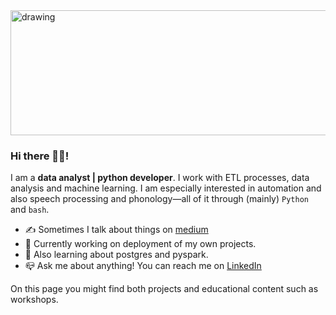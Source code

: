 <img src="https://user-images.githubusercontent.com/54676992/119858011-5a4a4500-bf14-11eb-9729-0f6c639bc87b.png" alt="drawing" width="900" height="200" clas="center"/>


### Hi there 🙋‍♂️!

I am a **data analyst | python developer**. I work with ETL processes, data analysis and machine learning. I am especially interested in automation and also speech processing and phonology—all of it through (mainly) `Python` and `bash`.

- ✍️ Sometimes I talk about things on [medium](https://medium.com/@fernandocostapradillo/starting-off-a-python-data-science-project-on-github-ec160fd97c63)
- 🔭 Currently working on deployment of my own projects.
- 🌱 Also learning about postgres and pyspark.
- 📪 Ask me about anything! You can reach me on [LinkedIn](https://www.linkedin.com/in/fernandocostapradillo/)

On this page you might find both projects and educational content such as workshops.
